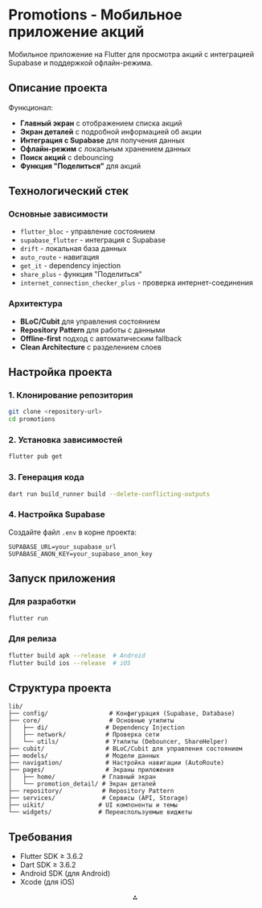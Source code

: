 # Promotions - Мобильное приложение акций

Мобильное приложение на Flutter для просмотра акций с интеграцией Supabase и поддержкой офлайн-режима.

## Описание проекта

Функционал:

- **Главный экран** с отображением списка акций
- **Экран деталей** с подробной информацией об акции
- **Интеграция с Supabase** для получения данных
- **Офлайн-режим** с локальным хранением данных
- **Поиск акций** с debouncing
- **Функция "Поделиться"** для акций


## Технологический стек

### Основные зависимости

- `flutter_bloc` - управление состоянием
- `supabase_flutter` - интеграция с Supabase
- `drift` - локальная база данных
- `auto_route` - навигация
- `get_it` - dependency injection
- `share_plus` - функция "Поделиться"
- `internet_connection_checker_plus` - проверка интернет-соединения


### Архитектура

- **BLoC/Cubit** для управления состоянием
- **Repository Pattern** для работы с данными
- **Offline-first** подход с автоматическим fallback
- **Clean Architecture** с разделением слоев


## Настройка проекта

### 1. Клонирование репозитория

```bash
git clone <repository-url>
cd promotions
```


### 2. Установка зависимостей

```bash
flutter pub get
```


### 3. Генерация кода

```bash
dart run build_runner build --delete-conflicting-outputs
```


### 4. Настройка Supabase

Создайте файл `.env` в корне проекта:

```env
SUPABASE_URL=your_supabase_url
SUPABASE_ANON_KEY=your_supabase_anon_key
```


## Запуск приложения

### Для разработки

```bash
flutter run
```

### Для релиза

```bash
flutter build apk --release  # Android
flutter build ios --release  # iOS
```

## Структура проекта

```
lib/
├── config/                 # Конфигурация (Supabase, Database)
├── core/                   # Основные утилиты
│   ├── di/                # Dependency Injection
│   ├── network/           # Проверка сети
│   └── utils/             # Утилиты (Debouncer, ShareHelper)
├── cubit/                 # BLoC/Cubit для управления состоянием
├── models/                # Модели данных
├── navigation/            # Настройка навигации (AutoRoute)
├── pages/                 # Экраны приложения
│   ├── home/             # Главный экран
│   └── promotion_detail/ # Экран деталей
├── repository/           # Repository Pattern
├── services/             # Сервисы (API, Storage)
├── uikit/               # UI компоненты и темы
└── widgets/             # Переиспользуемые виджеты
```

## Требования

- Flutter SDK ≥ 3.6.2
- Dart SDK ≥ 3.6.2
- Android SDK (для Android)
- Xcode (для iOS)

<div style="text-align: center">⁂</div>


